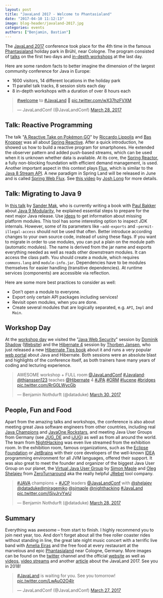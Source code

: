 ```yaml
---
layout: post
title: "JavaLand 2017 - Welcome to Phantasialand"
date: "2017-04-10 11:12:13"
image: blog-header/javaland-2017.jpg
categories: events
authors: ["Benjamin, Bastian"]
---
```


The [JavaLand 2017](https://www.javaland.eu/en/javaland-2017/) conference took place for the 4th time in the famous [Phantasialand](http://www.phantasialand.de/en/) holiday park in Brühl, near Cologne.
The program consisted of [talks](https://programm.javaland.eu/2017/schedule.html) on the first two days and [in-depth workshops](https://www.javaland.eu/de/programm/schulungstag) at the last day.

Here are some random facts to better imagine the dimension of the largest community conference for Java in Europe:

- 1600 visitors, 14 different locations in the holiday park
- 11 parallel talk tracks, 8 session slots each day
- 8 in-depth workshops with a duration of over 8 hours each

<blockquote class="twitter-tweet" data-lang="en"><p lang="und" dir="ltr"><a href="https://twitter.com/hashtag/welcome?src=hash">#welcome</a> to <a href="https://twitter.com/hashtag/JavaLand?src=hash">#JavaLand</a> 💙 <a href="https://t.co/wX37hzFVXM">pic.twitter.com/wX37hzFVXM</a></p>&mdash; JavaLandConf (@JavaLandConf) <a href="https://twitter.com/JavaLandConf/status/846628341209878528">March 28, 2017</a></blockquote>
<script async src="//platform.twitter.com/widgets.js" charset="utf-8"></script>

## Talk: Reactive Programming

The talk "[A Reactive Take on Pokémon GO](https://programm.javaland.eu/2017/talk.html#talk?talkId=529316)" by [Riccardo Lippolis](https://www.linkedin.com/in/rlippolis) and [Bas Knopper](https://twitter.com/BWknopper) was all about [Spring Reactive](http://docs.spring.io/spring-framework/docs/5.0.0.M1/spring-framework-reference/html/web-reactive.html). After a quick introduction, he showed us how to build a reactive program for smartphones.
He extended the observer pattern and added push-based streams, which can be used when it is unknown whether data is available.
At its core, the [Spring Reactor](https://projectreactor.io/), a fully non-blocking foundation with efficient demand management, is used.
Another important aspect in this context plays [Flux](https://projectreactor.io/docs/core/release/api/reactor/core/publisher/Flux.html), which is similar to the [Java 8 Stream API](https://docs.oracle.com/javase/8/docs/api/java/util/stream/package-summary.html).
A new paradigm in Spring Land will be released in June and is called [Spring Web Flux](https://spring.io/blog/2017/03/15/spring-tips-the-spring-web-flux-reactive-client).
See [this video](https://www.youtube.com/watch?v=leZdgr-O4LE) by [Josh Long](https://twitter.com/starbuxman) for more details.

## Talk: Migrating to Java 9

In [this talk](https://programm.javaland.eu/2017/talk.html#talk?talkId=529430) by [Sander Mak](https://twitter.com/sander_mak), who is currently writing a book with [Paul Bakker](https://twitter.com/pbakker) about [Java 9 Modularity](https://twitter.com/javamodularity), he explained essential steps to prepare for the next major Java release.
Use [jdeps](https://docs.oracle.com/javase/8/docs/technotes/tools/unix/jdeps.html) to get information about missing platform modules.
This tool has some interesting option to inspect JDK internals. However, some of its parameters like `—add-exports` and `—permit-illegal-access` should not be used that often.
Better introduce according changes to your own source code, instead of using these flags.
If you want to migrate in order to use modules, you can put a plain on the module path (automatic modules).
The name is derived from the jar name and exports everything needed as well as reads other downstream modules.
It can access the class path.
You should create a module, which requires `commons.lang` and `module-info.jar`.
Dependencies have to be modules themselves for easier handling (transitive dependencies).
At runtime services (components) are accessible via reflection.

Here are some more best practices to consider as well:

- Don’t open a module to everyone.
- Export only certain API packages including services!
- Revisit open modules, when you are done.
- Create several modules that are logically separated, e.g. `API`, `Impl` and `Main`.

## Workshop Day

At the [workshop day](https://www.javaland.eu/de/programm/schulungstag) we visited the "[Java Web Security](https://github.com/dschadow/JavaSecurity)" session by [Dominik Shadow](https://twitter.com/dschadow) ([Website](https://blog.dominikschadow.de/)) and the [Hibernate 4](http://hibernate.org/) session by [Thorben Jansen](https://twitter.com/thjanssen123), who just released a new [Hibernate Tips book](http://www.thoughts-on-java.org/hibernate-tips-book-release-special-launch-price/) about it and runs a very popular [web portal](http://www.thoughts-on-java.org/) about Java and Hibernate.
Both sessions were an absolute blast and highlights of the conference itself, as both trainers have many years of coding and lecturing experience.

<blockquote class="twitter-tweet" data-lang="en"><p lang="en" dir="ltr">AWESOME workshop + FULL room  <a href="https://twitter.com/JavaLandConf">@JavaLandConf</a> <a href="https://twitter.com/hashtag/Javaland?src=hash">#Javaland</a>: <a href="https://twitter.com/thjanssen123">@thjanssen123</a> teaches <a href="https://twitter.com/Hibernate">@Hibernate</a> 4 <a href="https://twitter.com/hashtag/JPA?src=hash">#JPA</a> <a href="https://twitter.com/hashtag/ORM?src=hash">#ORM</a> <a href="https://twitter.com/hashtag/lucene?src=hash">#lucene</a> <a href="https://twitter.com/hashtag/bridges?src=hash">#bridges</a> <a href="https://t.co/RrG0LWycGb">pic.twitter.com/RrG0LWycGb</a></p>&mdash; Benjamin Nothdurft (@dataduke) <a href="https://twitter.com/dataduke/status/847394050986594307">March 30, 2017</a></blockquote>
<script async src="//platform.twitter.com/widgets.js" charset="utf-8"></script>

## People, Fun and Food

Apart from the amazing talks and workshops, the conference is also about meeting great Java software engineers from other countries, including real [Java Champions](https://community.oracle.com/community/java/java-champions) and [JavaOne Rockstars](https://www.oracle.com/javaone/rock-star-wall-of-fame.html), and meeting Java User Groups from Germany (see [JUG_DE](https://twitter.com/JUG_DE) and [iJUG](http://www.ijug.eu/)) as well as from all around the world.
The team from [NightHacking](http://nighthacking.com) was even live streamed from the exhibition room.
In the exhibition room, famous organizations, such as the [Eclipse Foundation](https://eclipse.org/org/foundation/) or [JetBrains](https://www.jetbrains.com/) with their core developers of the well-known [IDEA](https://www.jetbrains.com/idea/) programming environment for all JVM languages, offered their support.
It was also great to meet the founder and organizer of the biggest Java User Group on our planet, the [Virtual Java User Group](https://virtualjug.com/) by [Simon Maple](https://twitter.com/sjmaple) and [Oleg Shelajev](https://twitter.com/shelajev) from [ZeroTurnaround](https://zeroturnaround.com/) aka the really helpful [JRebel](https://zeroturnaround.com/software/jrebel) tool company.

<blockquote class="twitter-tweet" data-lang="en"><p lang="en" dir="ltr"><a href="https://twitter.com/hashtag/JAVA?src=hash">#JAVA</a> champions + <a href="https://twitter.com/hashtag/JCP?src=hash">#JCP</a> leaders <a href="https://twitter.com/JavaLandConf">@JavaLandConf</a> with <a href="https://twitter.com/shelajev">@shelajev</a> <a href="https://twitter.com/dataduke">@dataduke</a><a href="https://twitter.com/miragemiko">@miragemiko</a> <a href="https://twitter.com/sjmaple">@sjmaple</a> <a href="https://twitter.com/nighthacking">@nighthacking</a> <a href="https://twitter.com/hashtag/JavaLand?src=hash">#JavaLand</a> <a href="https://t.co/ISjvJrvYwU">pic.twitter.com/ISjvJrvYwU</a></p>&mdash; Benjamin Nothdurft (@dataduke) <a href="https://twitter.com/dataduke/status/846685232346615813">March 28, 2017</a></blockquote>
<script async src="//platform.twitter.com/widgets.js" charset="utf-8"></script>

## Summary

Everything was awesome – from start to finish.
I highly recommend you to join next year, too.
And don't forget about all the free roller coaster rides without standing in line, the great late night music concert with a terrific live band with [Amelia Eiras](https://twitter.com/ameliaeiras) and the free food at every restaurant at the marvelous and epic [Phantasialand](http://www.phantasialand.de/en/) near Cologne, Germany.
More images can be found on the [twitter](https://twitter.com/JavaLandConf/media) channel and the official [website](https://www.javaland.eu/de/javaland-2017/bildergalerie/) as well as [videos](https://www.javaland.eu/de/javaland-2017/videogalerie/), [video streams](https://www.javaland.eu/de/javaland-2017/downloads) and another [article](https://www.javaland.eu/de/home/news/details/?tx_news_pi1%5Bnews%5D=1327&tx_news_pi1%5Bcontroller%5D=News&tx_news_pi1%5Baction%5D=detail&cHash=bb7d83b09cba83204cb0c902d1700990) about the JavaLand 2017. See you in 2018!

<blockquote class="twitter-tweet" data-lang="en"><p lang="en" dir="ltr"><a href="https://twitter.com/hashtag/JavaLand?src=hash">#JavaLand</a> is waiting for you. See you tomorrow! <a href="https://t.co/LwAuO2O4Ir">pic.twitter.com/LwAuO2O4Ir</a></p>&mdash; JavaLandConf (@JavaLandConf) <a href="https://twitter.com/JavaLandConf/status/846271953442877440">March 27, 2017</a></blockquote>
<script async src="//platform.twitter.com/widgets.js" charset="utf-8"></script>

